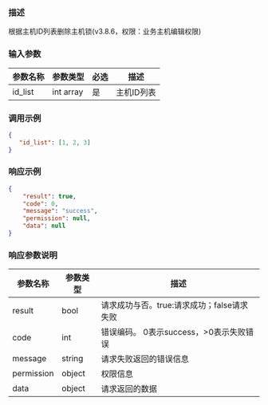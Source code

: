 ### 描述

根据主机ID列表删除主机锁(v3.8.6，权限：业务主机编辑权限)

### 输入参数

| 参数名称    | 参数类型      | 必选 | 描述     |
|---------|-----------|----|--------|
| id_list | int array | 是  | 主机ID列表 |

### 调用示例

```json
{
   "id_list": [1, 2, 3]
}
```

### 响应示例

```json
{
    "result": true,
    "code": 0,
    "message": "success",
    "permission": null,
    "data": null
}
```

### 响应参数说明

| 参数名称       | 参数类型   | 描述                         |
|------------|--------|----------------------------|
| result     | bool   | 请求成功与否。true:请求成功；false请求失败 |
| code       | int    | 错误编码。 0表示success，>0表示失败错误  |
| message    | string | 请求失败返回的错误信息                |
| permission | object | 权限信息                       |
| data       | object | 请求返回的数据                    |
